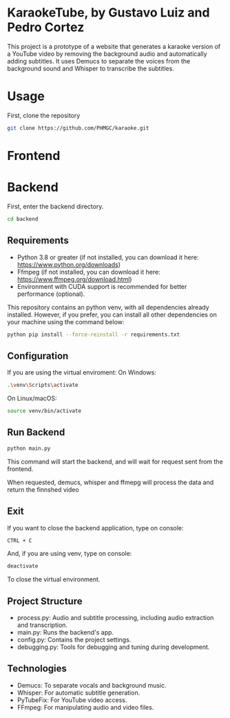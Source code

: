 # KaraokeTube, by Gustavo Luiz and Pedro Cortez
This project is a prototype of a website that generates a karaoke version of a YouTube video by removing the background audio and automatically adding subtitles. It uses Demucs to separate the voices from the background sound and Whisper to transcribe the subtitles.

# Usage
First, clone the repository
```bash
git clone https://github.com/PHMGC/karaoke.git
```
# Frontend

# Backend

First, enter the backend directory.
```bash
cd backend
```

## Requirements

* Python 3.8 or greater (if not installed, you can download it here: https://www.python.org/downloads)
* Ffmpeg (if not installed, you can download it here: https://www.ffmpeg.org/download.html)
* Environment with CUDA support is recommended for better performance (optional).

This repository contains an python venv, with all dependencies already installed.
However, if you prefer, you can install all other dependencies on your machine using the command below:
```bash
python pip install --force-reinstall -r requirements.txt
```

## Configuration

If you are using the virtual enviroment:
On Windows:
```bash
.\venv\Scripts\activate
```
On Linux/macOS:
```bash
source venv/bin/activate
```
## Run Backend
```bash
python main.py
```
This command will start the backend, and will wait for request sent from the frontend.

When requested, demucs, whisper and ffmepg will process the data and return the finnshed video

## Exit
If you want to close the backend application, type on console:
```bash
CTRL + C
```
And, if you are using venv, type on console:
```bash
deactivate
```
To close the virtual environment.

## Project Structure
* process.py: Audio and subtitle processing, including audio extraction and transcription.
* main.py: Runs the backend's app.
* config.py: Contains the project settings.
* debugging.py: Tools for debugging and tuning during development.
## Technologies
* Demucs: To separate vocals and background music.
* Whisper: For automatic subtitle generation.
* PyTubeFix: For YouTube video access.
* FFmpeg: For manipulating audio and video files.
